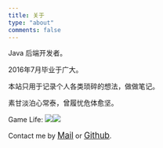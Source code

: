 ```yaml
---
title: 关于
type: "about"
comments: false
---
```


Java 后端开发者。

2016年7月毕业于广大。

本站只用于记录个人各类琐碎的想法，做做笔记。

素甘淡泊心常泰，曾履忧危体愈坚。<br>

Game Life:
<a href="https://www.exophase.com/steam/user/morro28/"><img src="https://card.exophase.com/1/1405899.png" style="max-width: 100%;"></a><a href="https://www.exophase.com/psn/user/guaguaer/"><img src="https://card.exophase.com/1/1405886.png" style="max-width: 100%;"></a>

Contact me by <a style="font-size: larger;" href="mailto:zguishen@foxmail.com">Mail</a> or <a style="font-size: larger;" href="https://github.com/zgshen">Github</a>.
